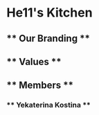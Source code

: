 # **He11's Kitchen** #

## ** Our Branding ** ##

## ** Values ** ##

## ** Members ** ##

### ** Yekaterina Kostina ** ###
